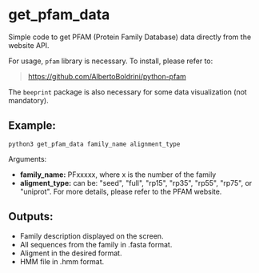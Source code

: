 # get_pfam_data
Simple code to get PFAM (Protein Family Database) data directly from the website API.

For usage, `pfam` library is necessary. To install, please refer to:
>https://github.com/AlbertoBoldrini/python-pfam

The `beeprint` package is also necessary for some data visualization (not mandatory).

## Example:
```
python3 get_pfam_data family_name alignment_type
```
Arguments: 
- **family_name:** PFxxxxx, where x is the number of the family
- **aligment_type:** can be: "seed", "full", "rp15", "rp35", "rp55", "rp75", or "uniprot". For more details, please refer to the PFAM website.

## Outputs: 
- Family description displayed on the screen.
- All sequences from the family in .fasta format.
- Aligment in the desired format.
- HMM file in .hmm format.
